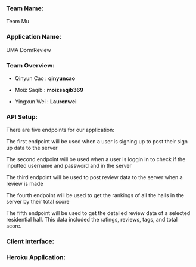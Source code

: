 ### **Team Name**: 
Team Mu

### **Application Name**: 
UMA DormReview

### **Team Overview**:
- Qinyun Cao : **qinyuncao**

- Moiz Saqib : **moizsaqib369**

- Yingxun Wei : **Laurenwei**

### **API Setup**:
There are five endpoints for our application:

The first endpoint will be used when a user is signing up to post their sign up data to the server

The second endpoint will be used when a user is loggin in to check if the inputted username and password and in the server

The third endpoint will be used to post review data to the server when a review is made

The fourth endpoint will be used to get the rankings of all the halls in the server by their total score

The fifth endpoint will be used to get the detailed review data of a selected residential hall. This data included the ratings, reviews, tags, and total score.

### **Client Interface**:


### **Heroku Application**:
